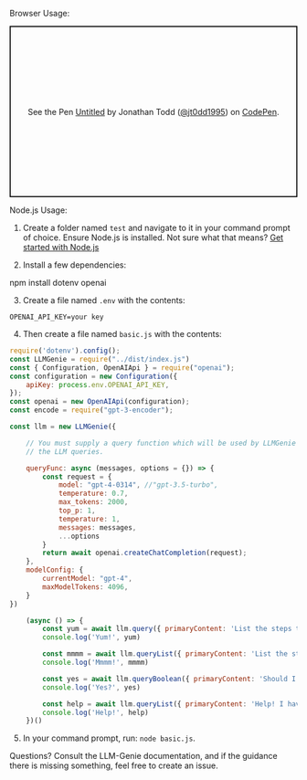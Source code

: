 Browser Usage:


<p class="codepen" data-height="700" data-theme-id="dark" data-default-tab="js,result" data-slug-hash="xxyeBaj" data-user="jt0dd1995" style="height: 300px; box-sizing: border-box; display: flex; align-items: center; justify-content: center; border: 2px solid; margin: 1em 0; padding: 1em;">
  <span>See the Pen <a href="https://codepen.io/jt0dd1995/pen/xxyeBaj">
  Untitled</a> by Jonathan Todd (<a href="https://codepen.io/jt0dd1995">@jt0dd1995</a>)
  on <a href="https://codepen.io">CodePen</a>.</span>
</p>
<script async src="https://cpwebassets.codepen.io/assets/embed/ei.js"></script>


Node.js Usage:

1. Create a folder named `test` and navigate to it in your command prompt of choice. Ensure Node.js is installed. Not sure what that means? [Get started with Node.js](https://nodejs.org/en/docs/guides/getting-started-guide)

2. Install a few dependencies:

npm install dotenv openai

3. Create a file named `.env` with the contents:

```
OPENAI_API_KEY=your key
```

4. Then create a file named `basic.js` with the contents:

```javascript
require('dotenv').config();
const LLMGenie = require("../dist/index.js")
const { Configuration, OpenAIApi } = require("openai");
const configuration = new Configuration({
    apiKey: process.env.OPENAI_API_KEY,
});
const openai = new OpenAIApi(configuration);
const encode = require("gpt-3-encoder");

const llm = new LLMGenie({

    // You must supply a query function which will be used by LLMGenie to actually perform
    // the LLM queries.

    queryFunc: async (messages, options = {}) => {
        const request = {
            model: "gpt-4-0314", //"gpt-3.5-turbo",
            temperature: 0.7,
            max_tokens: 2000,
            top_p: 1,
            temperature: 1,
            messages: messages,
            ...options
        }
        return await openai.createChatCompletion(request);
    },
    modelConfig: {
        currentModel: "gpt-4",
        maxModelTokens: 4096,
    }
})

    (async () => {
        const yum = await llm.query({ primaryContent: 'List the steps to make a PB&J sandwich.' })
        console.log('Yum!', yum)

        const mmmm = await llm.queryList({ primaryContent: 'List the steps to make a PB&J sandwich.' })
        console.log('Mmmm!', mmmm)

        const yes = await llm.queryBoolean({ primaryContent: 'Should I make a PB&J sandwich?' })
        console.log('Yes?', yes)

        const help = await llm.queryList({ primaryContent: 'Help! I have all these ingredients and don\'t know which ones to use for a PB&J :(', constrainedChoices: ['mayo', 'mustard', 'jelly', 'peanut butter'] })
        console.log('Help!', help)
    })()
```

5. In your command prompt, run: `node basic.js`.

Questions? Consult the LLM-Genie documentation, and if the guidance there is missing something, feel free to create an issue.